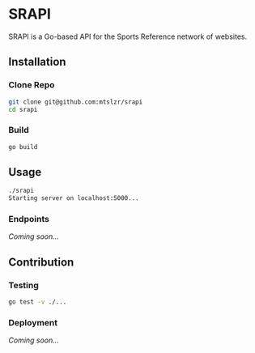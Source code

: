 # SRAPI

SRAPI is a Go-based API for the Sports Reference network of websites.

## Installation

### Clone Repo

```bash
git clone git@github.com:mtslzr/srapi
cd srapi
```
### Build

```bash
go build
```

## Usage

```bash
./srapi
Starting server on localhost:5000...
```

### Endpoints

_Coming soon..._

## Contribution

### Testing

```bash
go test -v ./...
```

### Deployment

_Coming soon..._